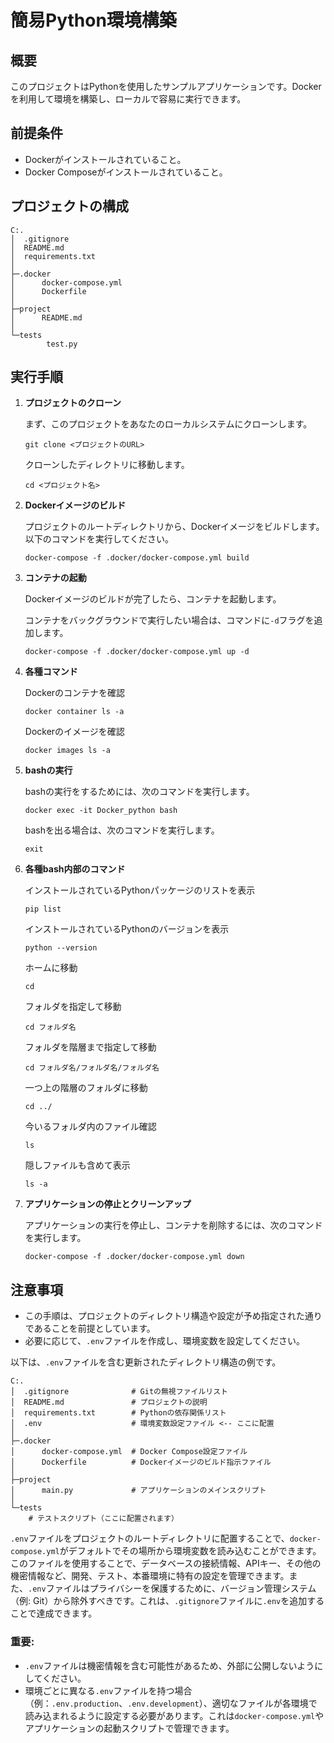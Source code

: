 # 簡易Python環境構築

## 概要
このプロジェクトはPythonを使用したサンプルアプリケーションです。Dockerを利用して環境を構築し、ローカルで容易に実行できます。

## 前提条件
- Dockerがインストールされていること。
- Docker Composeがインストールされていること。

## プロジェクトの構成
```
C:.
│  .gitignore
│  README.md
│  requirements.txt
│
├─.docker
│      docker-compose.yml
│      Dockerfile
│
├─project
│      README.md
│
└─tests
        test.py
```

## 実行手順

1. **プロジェクトのクローン**

    まず、このプロジェクトをあなたのローカルシステムにクローンします。
    ```
    git clone <プロジェクトのURL>
    ```
    クローンしたディレクトリに移動します。
    ```
    cd <プロジェクト名>
    ```

2. **Dockerイメージのビルド**

    プロジェクトのルートディレクトリから、Dockerイメージをビルドします。以下のコマンドを実行してください。
    ```
    docker-compose -f .docker/docker-compose.yml build
    ```

3. **コンテナの起動**

    Dockerイメージのビルドが完了したら、コンテナを起動します。

    コンテナをバックグラウンドで実行したい場合は、コマンドに`-d`フラグを追加します。
    ```
    docker-compose -f .docker/docker-compose.yml up -d
    ```

4. **各種コマンド**

    Dockerのコンテナを確認
    ```
    docker container ls -a 
    ```

    Dockerのイメージを確認
    ```
    docker images ls -a
    ```

5. **bashの実行**

    bashの実行をするためには、次のコマンドを実行します。
    ```
    docker exec -it Docker_python bash
    ```

    bashを出る場合は、次のコマンドを実行します。
    ```
    exit
    ```

6. **各種bash内部のコマンド**

    インストールされているPythonパッケージのリストを表示
    ```
    pip list
    ```

    インストールされているPythonのバージョンを表示
    ```
    python --version
    ```

    ホームに移動
    ```
    cd
    ```

    フォルダを指定して移動
    ```
    cd フォルダ名
    ```

    フォルダを階層まで指定して移動
    ```
    cd フォルダ名/フォルダ名/フォルダ名
    ```

    一つ上の階層のフォルダに移動
    ```
    cd ../
    ```

    今いるフォルダ内のファイル確認
    ```
    ls
    ```

    隠しファイルも含めて表示
    ```
    ls -a
    ```

7. **アプリケーションの停止とクリーンアップ**

    アプリケーションの実行を停止し、コンテナを削除するには、次のコマンドを実行します。
    ```
    docker-compose -f .docker/docker-compose.yml down
    ```

## 注意事項
- この手順は、プロジェクトのディレクトリ構造や設定が予め指定された通りであることを前提としています。
- 必要に応じて、`.env`ファイルを作成し、環境変数を設定してください。

以下は、`.env`ファイルを含む更新されたディレクトリ構造の例です。

```
C:.
│  .gitignore              # Gitの無視ファイルリスト
│  README.md               # プロジェクトの説明
│  requirements.txt        # Pythonの依存関係リスト
│  .env                    # 環境変数設定ファイル <-- ここに配置
│
├─.docker
│      docker-compose.yml  # Docker Compose設定ファイル
│      Dockerfile          # Dockerイメージのビルド指示ファイル
│
├─project
│      main.py             # アプリケーションのメインスクリプト
│
└─tests
    # テストスクリプト（ここに配置されます）
```

`.env`ファイルをプロジェクトのルートディレクトリに配置することで、`docker-compose.yml`がデフォルトでその場所から環境変数を読み込むことができます。このファイルを使用することで、データベースの接続情報、APIキー、その他の機密情報など、開発、テスト、本番環境に特有の設定を管理できます。また、`.env`ファイルはプライバシーを保護するために、バージョン管理システム（例: Git）から除外すべきです。これは、`.gitignore`ファイルに`.env`を追加することで達成できます。

### 重要:
- `.env`ファイルは機密情報を含む可能性があるため、外部に公開しないようにしてください。
- 環境ごとに異なる`.env`ファイルを持つ場合（例：`.env.production`、`.env.development`）、適切なファイルが各環境で読み込まれるように設定する必要があります。これは`docker-compose.yml`やアプリケーションの起動スクリプトで管理できます。